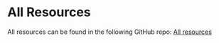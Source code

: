 # All Resources
All resources can be found in the following GitHub repo: [All resources](https://github.com/dphi-official/Machine_Learning_Bootcamp/tree/master/ML_Problem_Solving)